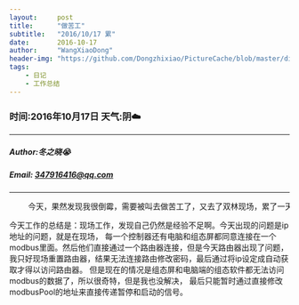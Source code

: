 ```yaml
---
layout:     post
title:      "做苦工"
subtitle:   "2016/10/17 累"
date:       2016-10-17
author:     "WangXiaoDong"
header-img: "https://github.com/Dongzhixiao/PictureCache/blob/master/diaryPic/20161017.jpg?raw=true"
tags:
    - 日记
    - 工作总结
---
```


### 时间:2016年10月17日 天气:阴:cloud:
-----
#####   Author:冬之晓:sob:
#####   Email: 347916416@qq.com
----------

<pre>
    今天，果然发现我很倒霉，需要被叫去做苦工了，又去了双林现场，累了一天，回来都8点多了，哎，真累！
</pre>

今天工作的总结是：现场工作，发现自己仍然是经验不足啊。今天出现的问题是ip地址的问题，就是在现场，
每一个控制器还有电脑和组态屏都同意连接在一个modbus里面。然后他们直接通过一个路由器连接，但是今天路由器出现了问题，
我只好现场重置路由器，结果无法连接路由修改密码，最后通过将ip设定成自动获取才得以访问路由器。
但是现在的情况是组态屏和电脑端的组态软件都无法访问modbus的数据了，所以很奇特，但是我也没解决，
最后只能暂时通过直接修改modbusPool的地址来直接传递暂停和启动的信号。